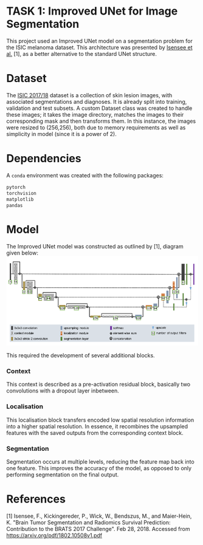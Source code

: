 # TASK 1: Improved UNet for Image Segmentation

This project used an Improved UNet model on a segmentation problem for the ISIC melanoma dataset. This architecture was presented by [Isensee et al.](https://arxiv.org/pdf/1802.10508v1.pdf) [1], as a better alternative to the standard UNet structure.

# Dataset
The [ISIC 2017/18](https://challenge.isic-archive.com/data/#2017) dataset is a collection of skin lesion images, with associated segmentations and diagnoses. It is already split into training, validation and test subsets. A custom Dataset class was created to handle these images; it takes the image directory, matches the images to their corresponding mask and then transforms them. In this instance, the images were resized to (256,256), both due to memory requirements as well as simplicity in model (since it is a power of 2).

# Dependencies
A `conda` environment was created with the following packages:
```
pytorch
torchvision
matplotlib
pandas
```

# Model
The Improved UNet model was constructed as outlined by [1], diagram given below:
![HELLO](modelstructure.png)

This required the development of several additional blocks.

### Context
This context is described as a pre-activation residual block, basically two convolutions with a dropout layer inbetween.

### Localisation
This localisation block transfers encoded low spatial resolution information into a higher spatial resolution. In essence, it recombines the upsampled features with the saved outputs from the corresponding context block.

### Segmentation
Segmentation occurs at multiple levels, reducing the feature map back into one feature. This improves the accuracy of the model, as opposed to only performing segmentation on the final output.


# References
[1] Isensee, F., Kickingereder, P., Wick, W., Bendszus, M., and Maier-Hein, K. "Brain Tumor Segmentation and Radiomics Survival Prediction: Contribution to the BRATS 2017 Challenge". Feb 28, 2018. Accessed from <https://arxiv.org/pdf/1802.10508v1.pdf>